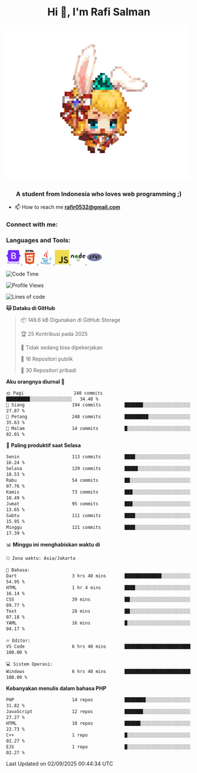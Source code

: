 <h1 align="center">Hi 👋, I'm Rafi Salman</h1>
<img src="img/lp.gif" /> 
<h3 align="center">A student from Indonesia who loves web programming ;)</h3>

- 📫 How to reach me **rafir0532@gmail.com**

<h3 align="left">Connect with me:</h3>
<p align="left">
</p>

<h3 align="left">Languages and Tools:</h3>
<p align="left"> <a href="https://getbootstrap.com" target="_blank" rel="noreferrer"> <img src="https://raw.githubusercontent.com/devicons/devicon/master/icons/bootstrap/bootstrap-plain-wordmark.svg" alt="bootstrap" width="40" height="40"/> </a> <a href="https://www.w3.org/html/" target="_blank" rel="noreferrer"> <img src="https://raw.githubusercontent.com/devicons/devicon/master/icons/html5/html5-original-wordmark.svg" alt="html5" width="40" height="40"/> </a> <a href="https://www.java.com" target="_blank" rel="noreferrer"> <img src="https://raw.githubusercontent.com/devicons/devicon/master/icons/java/java-original.svg" alt="java" width="40" height="40"/> </a> <a href="https://developer.mozilla.org/en-US/docs/Web/JavaScript" target="_blank" rel="noreferrer"> <img src="https://raw.githubusercontent.com/devicons/devicon/master/icons/javascript/javascript-original.svg" alt="javascript" width="40" height="40"/> </a> <a href="https://nodejs.org" target="_blank" rel="noreferrer"> <img src="https://raw.githubusercontent.com/devicons/devicon/master/icons/nodejs/nodejs-original-wordmark.svg" alt="nodejs" width="40" height="40"/> </a> <a href="https://www.php.net" target="_blank" rel="noreferrer"> <img src="https://raw.githubusercontent.com/devicons/devicon/master/icons/php/php-original.svg" alt="php" width="40" height="40"/> </a> </p>

<!--START_SECTION:waka-->
![Code Time](http://img.shields.io/badge/Code%20Time-608%20hrs%2013%20mins-blue)

![Profile Views](http://img.shields.io/badge/Profil%20dilihat-0-blue)

![Lines of code](https://img.shields.io/badge/Sejak%20Hello%20World%20aku%20telah%20menulis-1.8%20million%20baris%20kode-blue)

**🐱 Dataku di GitHub** 

> 📦 146.6 kB Digunakan di GitHub Storage 
 > 
> 🏆 25 Kontribusi pada 2025
 > 
> 🚫 Tidak sedang bisa dipekerjakan
 > 
> 📜 16 Repositori publik 
 > 
> 🔑 30 Repositori pribadi 
 > 
**Aku orangnya diurnal 🐤** 

```text
🌞 Pagi                   240 commits         █████████░░░░░░░░░░░░░░░░   34.48 % 
🌆 Siang                  194 commits         ███████░░░░░░░░░░░░░░░░░░   27.87 % 
🌃 Petang                 248 commits         █████████░░░░░░░░░░░░░░░░   35.63 % 
🌙 Malam                  14 commits          █░░░░░░░░░░░░░░░░░░░░░░░░   02.01 % 
```
📅 **Paling produktif saat Selasa** 

```text
Senin                    113 commits         ████░░░░░░░░░░░░░░░░░░░░░   16.24 % 
Selasa                   129 commits         █████░░░░░░░░░░░░░░░░░░░░   18.53 % 
Rabu                     54 commits          ██░░░░░░░░░░░░░░░░░░░░░░░   07.76 % 
Kamis                    73 commits          ███░░░░░░░░░░░░░░░░░░░░░░   10.49 % 
Jumat                    95 commits          ███░░░░░░░░░░░░░░░░░░░░░░   13.65 % 
Sabtu                    111 commits         ████░░░░░░░░░░░░░░░░░░░░░   15.95 % 
Minggu                   121 commits         ████░░░░░░░░░░░░░░░░░░░░░   17.39 % 
```


📊 **Minggu ini menghabiskan waktu di** 

```text
🕑︎ Zona waktu: Asia/Jakarta

💬 Bahasa: 
Dart                     3 hrs 40 mins       ██████████████░░░░░░░░░░░   54.95 % 
HTML                     1 hr 4 mins         ████░░░░░░░░░░░░░░░░░░░░░   16.14 % 
CSS                      39 mins             ██░░░░░░░░░░░░░░░░░░░░░░░   09.77 % 
Text                     28 mins             ██░░░░░░░░░░░░░░░░░░░░░░░   07.18 % 
YAML                     16 mins             █░░░░░░░░░░░░░░░░░░░░░░░░   04.17 % 

🔥 Editor: 
VS Code                  6 hrs 40 mins       █████████████████████████   100.00 % 

💻 Sistem Operasi: 
Windows                  6 hrs 40 mins       █████████████████████████   100.00 % 
```

**Kebanyakan menulis dalam bahasa PHP** 

```text
PHP                      14 repos            ████████░░░░░░░░░░░░░░░░░   31.82 % 
JavaScript               12 repos            ███████░░░░░░░░░░░░░░░░░░   27.27 % 
HTML                     10 repos            ██████░░░░░░░░░░░░░░░░░░░   22.73 % 
C++                      1 repo              █░░░░░░░░░░░░░░░░░░░░░░░░   02.27 % 
EJS                      1 repo              █░░░░░░░░░░░░░░░░░░░░░░░░   02.27 % 
```




 Last Updated on 02/09/2025 00:44:34 UTC
<!--END_SECTION:waka-->
